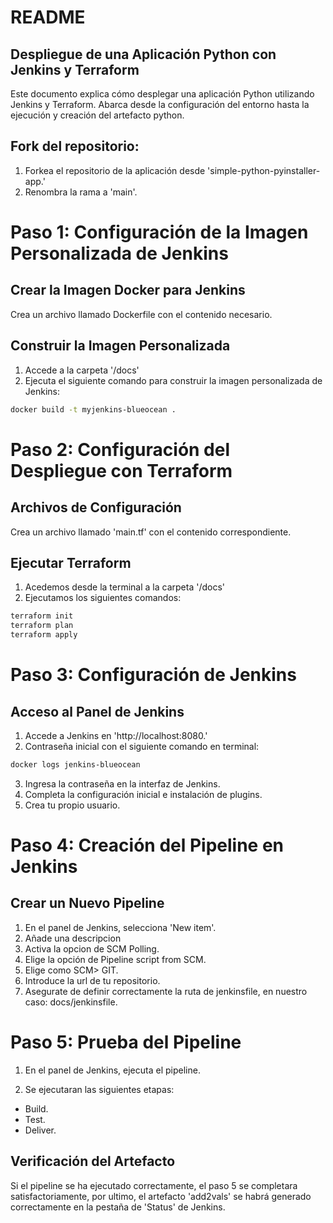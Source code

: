 # README
## Despliegue de una Aplicación Python con Jenkins y Terraform
Este documento explica cómo desplegar una aplicación Python utilizando Jenkins y Terraform. Abarca desde la configuración del entorno hasta la ejecución y creación del artefacto python.

## Fork del repositorio:
1. Forkea el repositorio de la aplicación desde 'simple-python-pyinstaller-app.'
2. Renombra la rama a 'main'.

# Paso 1: Configuración de la Imagen Personalizada de Jenkins
## Crear la Imagen Docker para Jenkins
Crea un archivo llamado Dockerfile con el contenido necesario.

## Construir la Imagen Personalizada
1. Accede a la carpeta '/docs'
2. Ejecuta el siguiente comando para construir la imagen personalizada de Jenkins:

``` bash
docker build -t myjenkins-blueocean .
```

# Paso 2: Configuración del Despliegue con Terraform

## Archivos de Configuración
Crea un archivo llamado 'main.tf' con el contenido correspondiente.

## Ejecutar Terraform
1. Acedemos desde la terminal a la carpeta '/docs'
2. Ejecutamos los siguientes comandos:

``` bash
terraform init
terraform plan
terraform apply
```


# Paso 3: Configuración de Jenkins
## Acceso al Panel de Jenkins

1. Accede a Jenkins en 'http://localhost:8080.'
2. Contraseña inicial con el siguiente comando en terminal:

``` bash
docker logs jenkins-blueocean
```

3. Ingresa la contraseña en la interfaz de Jenkins.
4. Completa la configuración inicial e instalación de plugins.
5. Crea tu propio usuario.


# Paso 4: Creación del Pipeline en Jenkins
## Crear un Nuevo Pipeline

1. En el panel de Jenkins, selecciona 'New item'.
2. Añade una descripcion
3. Activa la opcion de SCM Polling.
4. Elige la opción de Pipeline script from SCM.
5. Elige como SCM> GIT.
6. Introduce la url de tu repositorio.
7. Asegurate de definir correctamente la ruta de jenkinsfile, en nuestro caso: docs/jenkinsfile.


# Paso 5: Prueba del Pipeline
1. En el panel de Jenkins, ejecuta el pipeline.

2. Se ejecutaran las siguientes etapas:

- Build.
- Test.
- Deliver.

## Verificación del Artefacto
Si el pipeline se ha ejecutado correctamente, el paso 5 se completara satisfactoriamente, por ultimo, el artefacto 'add2vals' se habrá generado correctamente en la pestaña de 'Status' de Jenkins.
